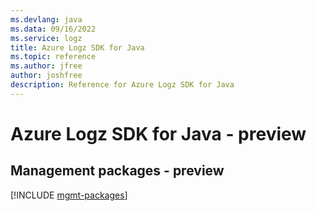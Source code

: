 ```yaml
---
ms.devlang: java
ms.data: 09/16/2022
ms.service: logz
title: Azure Logz SDK for Java
ms.topic: reference
ms.author: jfree
author: joshfree
description: Reference for Azure Logz SDK for Java
---
```

# Azure Logz SDK for Java - preview

## Management packages - preview
[!INCLUDE [mgmt-packages](logz-mgmt-index.md)]